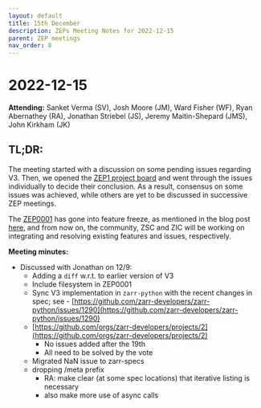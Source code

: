 ```yaml
---
layout: default
title: 15th December
description: ZEPs Meeting Notes for 2022-12-15
parent: ZEP meetings
nav_order: 8
---
```


# 2022-12-15

**Attending:** Sanket Verma (SV), Josh Moore (JM), Ward Fisher (WF), Ryan Abernathey (RA), Jonathan Striebel (JS), Jeremy Maitin-Shepard (JMS), John Kirkham (JK)

## TL;DR:

The meeting started with a discussion on some pending issues regarding V3. Then, we opened the [ZEP1 project board](https://github.com/orgs/zarr-developers/projects/2) and went through the issues individually to decide their conclusion. As a result, consensus on some issues was achieved, while others are yet to be discussed in successive ZEP meetings. 

The [ZEP0001](https://zarr.dev/zeps/draft/ZEP0001.html) has gone into feature freeze, as mentioned in the blog post [here](https://zarr.dev/blog/zep1-update/), and from now on, the community, ZSC and ZIC will be working on integrating and resolving existing features and issues, respectively.

**Meeting minutes:**

- Discussed with Jonathan on 12/9:
    - Adding a `diff` w.r.t. to earlier version of V3
    - Include filesystem in ZEP0001
    - Sync V3 implementation in `zarr-python` with the recent changes in spec; see - [https://github.com/zarr-developers/zarr-python/issues/1290](https://github.com/zarr-developers/zarr-python/issues/1290)
    - [https://github.com/orgs/zarr-developers/projects/2](https://github.com/orgs/zarr-developers/projects/2)
      - No issues added after the 19th
      - All need to be solved by the vote
    - Migrated NaN issue to zarr-specs
    - dropping /meta prefix
      - RA: make clear (at some spec locations) that iterative listing is necessary
      - also make more use of async calls
